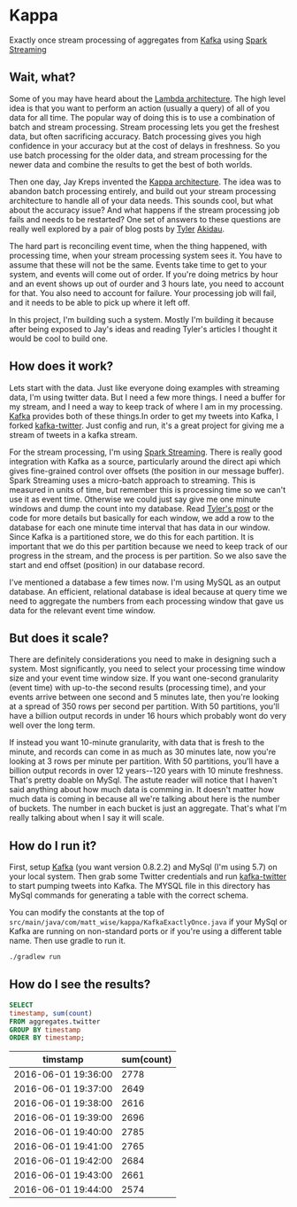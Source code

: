 # Kappa

Exactly once stream processing of aggregates from [Kafka][kafka] using [Spark Streaming](http://spark.apache.org/streaming/)

## Wait, what?

Some of you may have heard about the [Lambda architecture][lambda].  The high level idea is that you want to perform an action (usually a query) of all of you data for all time.  The popular way of doing this is to use a combination of batch and stream processing.  Stream processing lets you get the freshest data, but often sacrificing accuracy.  Batch processing gives you high confidence in your accuracy but at the cost of delays in freshness. So you use batch processing for the older data, and stream processing for the newer data and combine the results to get the best of both worlds.

Then one day, Jay Kreps invented the [Kappa architecture][kappa].  The idea was to abandon batch processing entirely, and build out your stream processing architecture to handle all of your data needs.  This sounds cool, but what about the accuracy issue?  And what happens if the stream processing job fails and needs to be restarted?  One set of answers to these questions are really well explored by a pair of blog posts by [Tyler][stream-101] [Akidau][stream-102]. 

The hard part is reconciling event time, when the thing happened, with processing time, when your stream processing system sees it.  You have to assume that these will not be the same.  Events take time to get to your system, and events will come out of order.  If you're doing metrics by hour and an event shows up out of ourder and 3 hours late, you need to account for that.  You also need to account for failure.  Your processing job will fail, and it needs to be able to pick up where it left off.  

In this project, I'm building such a system.  Mostly I'm building it because after being exposed to Jay's ideas and reading Tyler's articles I thought it would be cool to build one.

## How does it work?

Lets start with the data.  Just like everyone doing examples with streaming data, I'm using twitter data.  But I need a few more things.  I need a buffer for my stream, and I need a way to keep track of where I am in my processing.  [Kafka][kafka] provides both of these things.In order to get my tweets into Kafka, I forked [kafka-twitter][kafka-twitter].  Just config and run, it's a great project for giving me a stream of tweets in a kafka stream.

For the stream processing, I'm using [Spark Streaming][spark-streaming].  There is really good integration with Kafka as a source, particularly around the direct api which gives fine-grained control over offsets (the position in our message buffer).  Spark Streaming uses a micro-batch approach to streaming.  This is measured in units of time, but remember this is processing time so we can't use it as event time.  Otherwise we could just say give me one minute windows and dump the count into my database.  Read [Tyler's post][stream-102] or the code for more details but basically for each window, we add a row to the database for each one minute time interval that has data in our window.  Since Kafka is a partitioned store, we do this for each partition.  It is important that we do this per partition because we need to keep track of our progress in the stream, and the process is per partition.  So we also save the start and end offset (position) in our database record.  

I've mentioned a database a few times now.  I'm using MySQL as an output database.  An efficient, relational database is ideal because at query time we need to aggregate the numbers from each processing window that gave us data for the relevant event time window.

## But does it scale?

There are definitely considerations you need to make in designing such a system.  Most significantly, you need to select your processing time window size and your event time window size.  If you want one-second granularity (event time) with up-to-the second results (processing time), and your events arrive between one second and 5 minutes late, then you're looking at a spread of 350 rows per second per partition.  With 50 partitions, you'll have a billion output records in under 16 hours which probably wont do very well over the long term.

If instead you want 10-minute granularity, with data that is fresh to the minute, and records can come in as much as 30 minutes late, now you're looking at 3 rows per minute per partition.  With 50 partitions, you'll have a billion output records in over 12 years--120 years with 10 minute freshness. That's pretty doable on MySql.  The astute reader will notice that I haven't said anything about how much data is comming in.  It doesn't matter how much data is coming in because all we're talking about here is the number of buckets.  The number in each bucket is just an aggregate.  That's what I'm really talking about when I say it will scale.

## How do I run it?

First, setup [Kafka][kafka] (you want version 0.8.2.2) and MySql (I'm using 5.7) on your local system.  Then grab some Twitter credentials and run [kafka-twitter][kafka-twitter] to start pumping tweets into Kafka.  The MYSQL file in this directory has MySql commands for generating a table with the correct schema.

You can modify the constants at the top of `src/main/java/com/matt_wise/kappa/KafkaExactlyOnce.java` if your MySql or Kafka are running on non-standard ports or if you're using a different table name.  Then use gradle to run it.

```bash
./gradlew run
```

## How do I see the results?

```sql
SELECT 
timestamp, sum(count) 
FROM aggregates.twitter 
GROUP BY timestamp 
ORDER BY timestamp;
```

timstamp           | sum(count)
-------------------|-----
2016-06-01 19:36:00|2778
2016-06-01 19:37:00|2649
2016-06-01 19:38:00|2616
2016-06-01 19:39:00|2696
2016-06-01 19:40:00|2785
2016-06-01 19:41:00|2765
2016-06-01 19:42:00|2684
2016-06-01 19:43:00|2661
2016-06-01 19:44:00|2574

[lambda]: http://lambda-architecture.net/
[kafka]: http://kafka.apache.org/
[spark-streaming]: http://spark.apache.org/streaming/
[kappa]: https://www.oreilly.com/ideas/questioning-the-lambda-architecture
[log]: https://engineering.linkedin.com/distributed-systems/log-what-every-software-engineer-should-know-about-real-time-datas-unifying
[stream-101]: https://www.oreilly.com/ideas/the-world-beyond-batch-streaming-101
[stream-102]: https://www.oreilly.com/ideas/the-world-beyond-batch-streaming-102
[kafka-twitter]: https://github.com/mawise/kafka-twitter